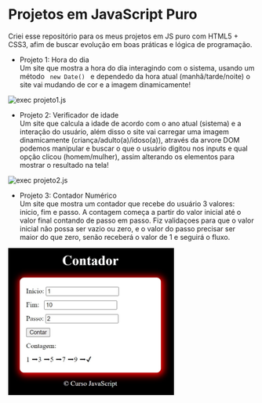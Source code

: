# Projetos em JavaScript Puro
Criei esse repositório para os meus projetos em JS puro com HTML5 + CSS3, afim de buscar evolução em boas práticas e lógica de programação.

- Projeto 1: Hora do dia <br>
Um site que mostra a hora do dia interagindo com o sistema, usando um método <code> new Date() </code> e dependedo da hora atual (manhã/tarde/noite) o site vai mudando de cor e a imagem dinamicamente!
<img src="https://media.giphy.com/media/jQ3TkM30EfM8tnML5u/giphy.gif" alt="exec projeto1.js"/>

- Projeto 2: Verificador de idade <br>
Um site que calcula a idade de acordo com o ano atual (sistema) e a interação do usuário, além disso o site vai carregar uma imagem dinamicamente (criança/adulto(a)/idoso(a)), através da arvore DOM podemos manipular e buscar o que o usuário digitou nos inputs e qual opção clicou (homem/mulher), assim alterando os elementos para mostrar o resultado na tela!
<img src="https://media.giphy.com/media/kO3cNkDqdGPj3uQQ2R/giphy.gif" alt="exec projeto2.js"/>

- Projeto 3: Contador Numérico <br>
Um site que mostra um contador que recebe do usuário 3 valores: inicio, fim e passo. A contagem começa a partir do valor inicial até o valor final contando de passo em passo. Fiz validaçoes para que o valor inicial não possa ser vazio ou zero, e o valor do passo precisar ser maior do que zero, senão receberá o valor de 1 e seguirá o fluxo. <br>
<img src="./contadornumerico/img/contador.jpg" widht="450" height="300" alt="exec projeto3.js"/>